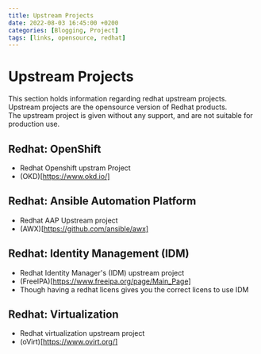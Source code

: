 ```yaml
---
title: Upstream Projects
date: 2022-08-03 16:45:00 +0200
categories: [Blogging, Project]
tags: [links, opensource, redhat]
---
```

# Upstream Projects

This section holds information regarding redhat upstream projects.  
Upstream projects are the opensource version of Redhat products.  
The upstream project is given without any support, and are not suitable for production use.  

## Redhat: OpenShift
- Redhat Openshift upstram Project
- (OKD)[https://www.okd.io/]

## Redhat: Ansible Automation Platform
- Redhat AAP Upstream project
- (AWX)[https://github.com/ansible/awx]

## Redhat: Identity Management (IDM)
- Redhat Identity Manager's (IDM) upstream project
- (FreeIPA)[https://www.freeipa.org/page/Main_Page]
- Though having a redhat licens gives you the correct licens to use IDM

## Redhat: Virtualization
- Redhat virtualization upstream project
- (oVirt)[https://www.ovirt.org/]